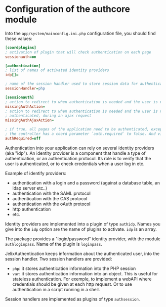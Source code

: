 
Configuration of the authcore module
=====================================


Into the `app/system/mainconfig.ini.php` configuration file, you should find these values:

```ini
[coordplugins]
; activation of plugin that will check authentication on each page
sessionauth=on

[authentication]
; list of names of activated identity providers
idp[]=

; name of the session handler used to store session data for authentication
sessionHandler=php

[sessionauth]
; action to redirect to when authentication is needed and the user is not authenticated
missingAuthAction=
; action to redirect to when authentication is needed and the user is not 
; authenticated, during an ajax request
missingAuthAjaxAction=

; if true, all pages of the application need to be authenticated, except if
; the controller has a coord parameter `auth.required` to false. And vice-versa.
authRequired=off

```


Authentication into your application can rely on several identity providers (aka "idp").
An identity provider is a component that handle a type of authentication, or 
an authentication protocol. Its role is to verify that the user is authenticated,
or to check credentials when a user log in etc. 
 
Example of identify providers:
 
- authentication with a login and a password (against a database table, an ldap server etc..)
- authentication with the SAML protocol
- authentication with the CAS protocol
- authentication with the oAuth protocol
- http authentication
- etc.

Identity providers are implemented into a plugin of type `authidp`. Names you
give into the `idp` option are the name of plugins to activate. `idp` is an array.

The package provides a "login/password" identity provider, with the module
`authloginpass`. Name of the plugin is `loginpass`. 

JelixAuthentication keeps information about the authenticated user, into
the session handler. Two session handlers are provided:

- `php`: it stores authentication information into the PHP session
- `var`: it stores authentication information into an object. This is useful
  for stateless authentication. For exemple, to implement a webAPI where
  credentials should be given at each http request. Or to use authentication
  in a script running in a shell.

Session handlers are implemented as plugins of type `authsession`.


